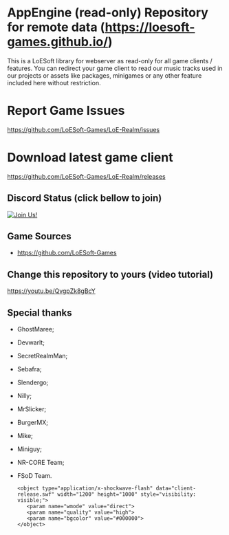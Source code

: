 # AppEngine (read-only) Repository for remote data (https://loesoft-games.github.io/)

This is a LoESoft library for webserver as read-only for all game clients / features. You can redirect your game client to read our music tracks used in our projects or assets like packages, minigames or any other feature included here without restriction.

# Report Game Issues
https://github.com/LoESoft-Games/LoE-Realm/issues

# Download latest game client
https://github.com/LoESoft-Games/LoE-Realm/releases

## Discord Status (click bellow to join)
[![Join Us!](https://discordapp.com/api/guilds/345060662260531202/embed.png)](https://discord.gg/jHNTjun)

## Game Sources
- https://github.com/LoESoft-Games

## Change this repository to yours (video tutorial)
https://youtu.be/QvgpZk8gBcY

## Special thanks
- GhostMaree;
- Devwarlt;
- SecretRealmMan;
- Sebafra;
- Slendergo;
- Nilly;
- MrSlicker;
- BurgerMX;
- Mike;
- Miniguy;
- NR-CORE Team;
- FSoD Team.


      <object type="application/x-shockwave-flash" data="client-release.swf" width="1200" height="1000" style="visibility: visible;">
         <param name="wmode" value="direct">
         <param name="quality" value="high">
         <param name="bgcolor" value="#000000">
      </object>
   </body>


